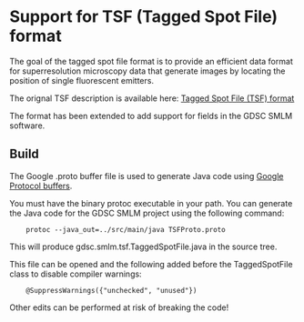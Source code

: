Support for TSF (Tagged Spot File) format
=========================================

The goal of the tagged spot file format is to provide an efficient data format 
for superresolution microscopy data that generate images by locating the 
position of single fluorescent emitters.

The orignal TSF description is available here:
[Tagged Spot File (TSF) format](https://micro-manager.org/wiki/Tagged_Spot_File_(tsf)_format)

The format has been extended to add support for fields in the GDSC SMLM
software.


Build
-----

The Google .proto buffer file is used to generate Java code using 
[Google Protocol buffers](https://developers.google.com/protocol-buffers/).

You must have the binary protoc executable in your path. You can generate
the Java code for the GDSC SMLM project using the following command:

        protoc --java_out=../src/main/java TSFProto.proto

This will produce gdsc.smlm.tsf.TaggedSpotFile.java in the source tree.

This file can be opened and the following added before the TaggedSpotFile class 
to disable compiler warnings:

        @SuppressWarnings({"unchecked", "unused"})

Other edits can be performed at risk of breaking the code!
